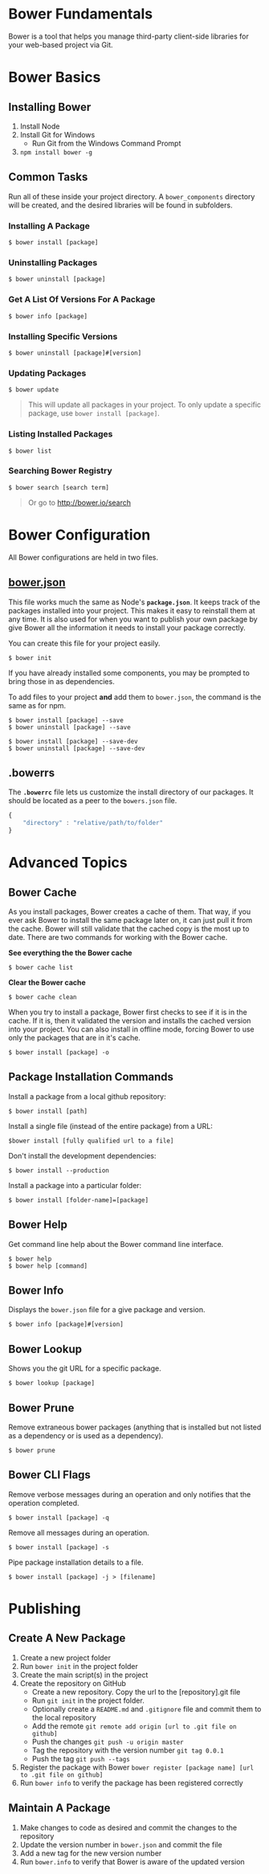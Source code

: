 Bower Fundamentals
==================

Bower is a tool that helps you manage third-party client-side libraries for your web-based project via Git.

# Bower Basics #

## Installing Bower ##

1. Install Node
2. Install Git for Windows
	- Run Git from the Windows Command Prompt
3. `npm install bower -g`

## Common Tasks ##

Run all of these inside your project directory. A `bower_components` directory will be created, and the desired libraries will be found in subfolders.

### Installing A Package ###
```
$ bower install [package]
```

### Uninstalling Packages ###

```
$ bower uninstall [package]
```

### Get A List Of Versions For A Package ###

```
$ bower info [package]
```

### Installing Specific Versions ###

```
$ bower uninstall [package]#[version]
```

### Updating Packages ###

```
$ bower update
```

>This will update all packages in your project. To only update a specific package, use `bower install [package]`.

### Listing Installed Packages ###

```
$ bower list
```

### Searching Bower Registry ###

```
$ bower search [search term]
```

> Or go to http://bower.io/search

# Bower Configuration #

All Bower configurations are held in two files.

## [bower.json](http://bower.io/docs/creating-packages/) ##
This file works much the same as Node's **`package.json`**. It keeps track of the packages installed into your project. This makes it easy to reinstall them at any time. It is also used for when you want to publish your own package by give Bower all the information it needs to install your package correctly.

You can create this file for your project easily.

```
$ bower init
```

If you have already installed some components, you may be prompted to bring those in as dependencies.

To add files to your project **and** add them to `bower.json`, the command is the same as for npm.

```
$ bower install [package] --save
$ bower uninstall [package] --save

$ bower install [package] --save-dev
$ bower uninstall [package] --save-dev
```

## .bowerrs ##
The **`.bowerrc`** file lets us customize the install directory of our packages. It should be located as a peer to the `bowers.json` file.

```javascript
{
	"directory" : "relative/path/to/folder"
}
```

# Advanced Topics #

## Bower Cache ##

As you install packages, Bower creates a cache of them. That way, if you ever ask Bower to install the same package later on, it can just pull it from the cache. Bower will still validate that the cached copy is the most up to date. There are two commands for working with the Bower cache.

**See everything the the Bower cache**

```
$ bower cache list
```

**Clear the Bower cache**

```
$ bower cache clean
```

When you try to install a package, Bower first checks to see if it is in the cache. If it is, then it validated the version and installs the cached version into your project. You can also install in offline mode, forcing Bower to use only the packages that are in it's cache.

```
$ bower install [package] -o
```

## Package Installation Commands ##

Install a package from a local github repository:

```
$ bower install [path]
```

Install a single file (instead of the entire package) from a URL:

```
$bower install [fully qualified url to a file]
```

Don't install the development dependencies:

```
$ bower install --production
```

Install a package into a particular folder:

```
$ bower install [folder-name]=[package]
```

## Bower Help ##

Get command line help about the Bower command line interface.

```
$ bower help
$ bower help [command]
```

## Bower Info ##

Displays the `bower.json` file for a give package and version.

```
$ bower info [package]#[version]
```

## Bower Lookup ##

Shows you the git URL for a specific package.

```
$ bower lookup [package]
```

## Bower Prune ##

Remove extraneous bower packages (anything that is installed but not listed as a dependency or is used as a dependency).

```
$ bower prune
```

## Bower CLI Flags ##

Remove verbose messages during an operation and only notifies that the operation completed.

```
$ bower install [package] -q
```

Remove all messages during an operation.

```
$ bower install [package] -s
```

Pipe package installation details to a file.

```
$ bower install [package] -j > [filename]
```

# Publishing #


## Create A New Package ##

1. Create a new project folder
2. Run `bower init` in the project folder
3. Create the main script(s) in the project
4. Create the repository on GitHub
	- Create a new repository. Copy the url to the [repository].git file
	- Run `git init` in the project folder.
	- Optionally create a `README.md` and `.gitignore` file and commit them to the local repository
	- Add the remote `git remote add origin [url to .git file on github]`
	- Push the changes `git push -u origin master`
	- Tag the repository with the version number `git tag 0.0.1`
	- Push the tag `git push --tags`
5. Register the package with Bower `bower register [package name] [url to .git file on github]`
6. Run `bower info` to verify the package has been registered correctly

## Maintain A Package ##

1. Make changes to code as desired and commit the changes to the repository
2. Update the version number in `bower.json` and commit the file
3. Add a new tag for the new version number
4. Run `bower.info` to verify that Bower is aware of the updated version

